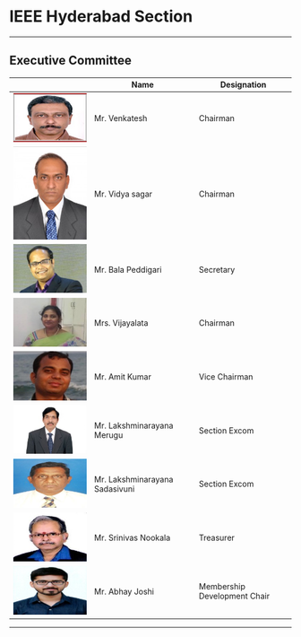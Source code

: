 # IEEE Hyderabad Section
---

## Executive Committee  
 

|                                                   | Name                                    | Designation    |
| ------------------------------------------------- | ---------------------------------------------------- | --------------- | 
| ![chair](/user/img/sac/execom/venkatesh-chair.png?raw=true) | Mr. Venkatesh                    | Chairman |
| ![chair](/user/img/sac/execom/vidyasagar-chair.png?raw=true) | Mr. Vidya sagar                 | Chairman | 
| ![secretary](/user/img/sac/execom/bala-peddigari-secretary.png?raw=true) | Mr. Bala Peddigari  | Secretary | 
| ![chair](/user/img/sac/execom/vijayalata-chair.png?raw=true)     | Mrs. Vijayalata | Chairman  | 
| ![vicechair](/user/img/sac/execom/amit-kumar-vicechair.png?raw=true)     | Mr. Amit Kumar | Vice Chairman | 
| ![excom](/user/img/sac/execom/lakshminarayana-merugu-section-excom.png?raw=true)     | Mr. Lakshminarayana Merugu| Section Excom  | 
| ![excom](/user/img/sac/execom/lakshminarayana-sadasivuni-section-excom.png?raw=true)     | Mr. Lakshminarayana Sadasivuni| Section Excom  |
| ![treasurer](/user/img/sac/execom/srinivas-nookala-treasurer.png?raw=true)     | Mr. Srinivas Nookala | Treasurer  | 
| ![mem](/user/img/sac/execom/abhay-joshi-mem.png?raw=true)     | Mr. Abhay Joshi | Membership Development Chair  |

---